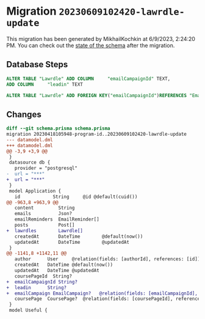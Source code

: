 # Migration `20230609102420-lawrdle-update`

This migration has been generated by MikhailKochkin at 6/9/2023, 2:24:20 PM.
You can check out the [state of the schema](./schema.prisma) after the migration.

## Database Steps

```sql
ALTER TABLE "Lawrdle" ADD COLUMN     "emailCampaignId" TEXT,
ADD COLUMN     "leadin" TEXT

ALTER TABLE "Lawrdle" ADD FOREIGN KEY("emailCampaignId")REFERENCES "EmailCampaign"("id") ON DELETE SET NULL ON UPDATE CASCADE
```

## Changes

```diff
diff --git schema.prisma schema.prisma
migration 20230418105948-program-id..20230609102420-lawrdle-update
--- datamodel.dml
+++ datamodel.dml
@@ -3,9 +3,9 @@
 }
 datasource db {
   provider = "postgresql"
-  url = "***"
+  url = "***"
 }
 model Application {
   id            String     @id @default(cuid())
@@ -963,8 +963,9 @@
   content         String
   emails          Json?
   emailReminders  EmailReminder[]
   posts           Post[]
+  lawrdles        Lawrdle[]
   createdAt       DateTime        @default(now())
   updatedAt       DateTime        @updatedAt
 }
@@ -1141,8 +1142,11 @@
   author      User     @relation(fields: [authorId], references: [id])
   createdAt   DateTime @default(now())
   updatedAt   DateTime @updatedAt
   coursePageId  String?
+  emailCampaignId String?
+  leadin      String?
+  emailCampaign EmailCampaign?   @relation(fields: [emailCampaignId], references: [id])
   coursePage  CoursePage?  @relation(fields: [coursePageId], references: [id])
 }
 model Useful {
```


